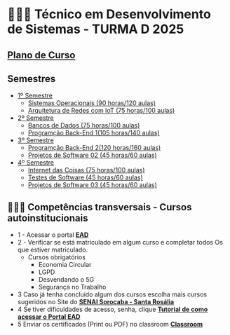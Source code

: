 # 👨🏻‍💻 Técnico em Desenvolvimento de Sistemas - TURMA D 2025

## [Plano de Curso](https://github.com/PlanoCurso.pdf)

## Semestres
- [1º Semestre](./2025-DEV-D/1ºSEM/)
    - [Sistemas Operacionais (90 horas/120 aulas)](./1ºSEM/SOP/)
    - [Arquitetura de Redes com IoT (75 horas/100 aulas)](./1ºSEM/ARIOT/)
- [2º Semestre](./2025-DEV-D/2ºSEM/)
    - [Bancos de Dados (75 horas/100 aulas)](./2ºSEM/BCD/)
    - [Programção Back-End 1(105 horas/140 aulas)](./2ºSEM/PBE1/)
- [3º Semestre](./2025-DEV-D/3ºSEM/)
    - [Programção Back-End 2(120 horas/160 aulas)](./3ºSEM/PBE2/)
    - [Projetos de Software 02 (45 horas/60 aulas)](./3ºSEM/PROJ2/)
- [4º Semestre](./2025-DEV-D/4ºSEM/)
    - [Internet das Coisas (75 horas/100 aulas)](./4ºSEM/IOT/)
    - [Testes de Software (45 horas/60 aulas)](./4ºSEM/TSOF/)
    - [Projetos de Software 03 (45 horas/60 aulas)](./4ºSEM/PROJ3/)


## 👨🏻‍🏫 Competências transversais - Cursos autoinstitucionais
- 1 - Acessar o portal **[EAD](https://ead.sp.senai.br)**
- 2 - Verificar se está matriculado em algum curso e completar todos Os que estiver matriculado.
    - Cursos obrigatórios
        - Economia Circular
        - LGPD
        - Desvendando o 5G
        - Segurança no Trabalho
- 3 Caso já tenha concluído algum dos cursos escolha mais cursos sugeridos no Site do **[SENAI Sorocaba - Santa Rosália](https://sp.senai.br/cursos/0/tecnologia-da-informacao-e-informatica?unidade=402&modalidade=3&gratuito=1)**
- 4 Se tiver dificuldades de acesso, senha, clique **[Tutorial de como acessar o Portal EAD](https://ead.sp.senai.br/tutorial/comoacessar/)**
- 5 Enviar os certificados (Print ou PDF) no classroom **[Classroom](https://forms.gle/STMxikkU8qVfLuEb8)**

